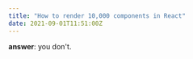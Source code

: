 ```yaml
---
title: "How to render 10,000 components in React"
date: 2021-09-01T11:51:00Z
---
```


**answer**: you don't.
